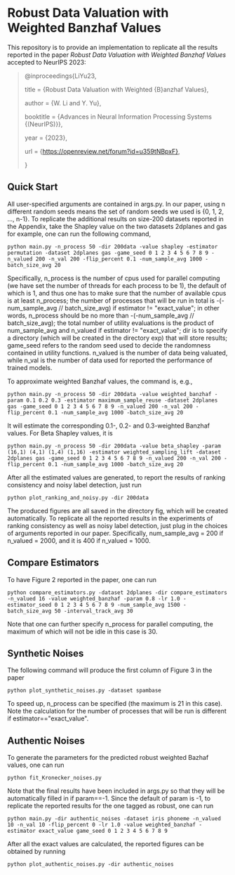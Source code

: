 # Robust Data Valuation with Weighted Banzhaf Values

This repository is to provide an implementation to replicate all the results reported in the paper *Robust Data Valuation with Weighted Banzhaf Values* accepted to NeurIPS 2023: 
> @inproceedings{LiYu23,
> 
>   title       = {Robust Data Valuation with Weighted {B}anzhaf Values},
> 
>   author      = {W. Li and Y. Yu},
> 
>   booktitle   = {Advances in Neural Information Processing Systems {(NeurIPS)}},
> 
>   year        = {2023},
> 
>   url         = {https://openreview.net/forum?id=u359tNBpxF},
> 
> }

## Quick Start
All user-specified arguments are contained in args.py. In our paper, using n different random seeds means the set of random seeds we used is {0, 1, 2, ..., n-1}. To replicate the additional results on size-200 datasets reported in the Appendix, take the Shapley value on the two datasets 2dplanes and gas for example, one can run the following command,

`
python main.py -n_process 50 -dir 200data -value shapley -estimator permutation -dataset 2dplanes gas -game_seed 0 1 2 3 4 5 6 7 8 9 -n_valued 200 -n_val 200 -flip_percent 0.1 -num_sample_avg 1000 -batch_size_avg 20
`

Specifically, n_process is the number of cpus used for parallel computing (we have set the number of threads for each process to be 1), the default of which is 1, and thus one has to make sure that the number of available cpus is at least n_process; the number of processes that will be run in total is -(-num_sample_avg // batch_size_avg) if estimator != "exact_value"; in other words, n_process should be no more than -(-num_sample_avg // batch_size_avg); 
the total number of utility evaluations is the product of num_sample_avg and n_valued if estimator != "exact_value";
dir is to specify a directory (which will be created in the directory exp) that will store results; game_seed refers to the random seed used to decide the randomness contained in utility functions. n_valued is the number of data being valuated, while n_val is the number of data used for reported the performance of trained models.

To approximate weighted Banzhaf values, the command is, e.g.,

`
python main.py -n_process 50 -dir 200data -value weighted_banzhaf -param 0.1 0.2 0.3 -estimator maximum_sample_reuse -dataset 2dplanes gas -game_seed 0 1 2 3 4 5 6 7 8 9 -n_valued 200 -n_val 200 -flip_percent 0.1 -num_sample_avg 1000 -batch_size_avg 20
`

It will estimate the corresponding 0.1-, 0.2- and 0.3-weighted Banzhaf values. For Beta Shapley values, it is 

`
python main.py -n_process 50 -dir 200data -value beta_shapley -param (16,1) (4,1) (1,4) (1,16) -estimator weighted_sampling_lift -dataset 2dplanes gas -game_seed 0 1 2 3 4 5 6 7 8 9 -n_valued 200 -n_val 200 -flip_percent 0.1 -num_sample_avg 1000 -batch_size_avg 20
`

After all the estimated values are generated, to report the results of ranking consistency and noisy label detection, just run

`
python plot_ranking_and_noisy.py -dir 200data
`

The produced figures are all saved in the directory fig, which will be created automatically.
To replicate all the reported results in the experiments of ranking consistency as well as noisy label detection, just plug in the choices of arguments reported in our paper. Specifically, num_sample_avg = 200 if n_valued = 2000, and it is 400 if n_valued = 1000.

## Compare Estimators
To have Figure 2 reported in the paper, one can run

`
python compare_estimators.py -dataset 2dplanes -dir compare_estimators -n_valued 16 -value weighted_banzhaf -param 0.8 -lr 1.0 -estimator_seed 0 1 2 3 4 5 6 7 8 9 -num_sample_avg 1500 -batch_size_avg 50 -interval_track_avg 30
`

Note that one can further specify n_process for parallel computing, the maximum of which will not be idle in this case is 30.

## Synthetic Noises
The following command will produce the first column of Figure 3 in the paper

`
python plot_synthetic_noises.py -dataset spambase
`

To speed up, n_process can be specified (the maximum is 21 in this case). Note the calculation for the number of processes that will be run is different if estimator=="exact_value".

## Authentic Noises
To generate the parameters for the predicted robust weighted Bazhaf values, one can run

`
python fit_Kronecker_noises.py 
`

Note that the final results have been included in args.py so that they will be automatically filled in if param==-1. Since the default of param is -1, to replicate the reported results for the one tagged as robust, one can run

`
python main.py -dir authentic_noises -dataset iris phoneme -n_valued 10 -n_val 10 -flip_percent 0 -lr 1.0 -value weighted_banzhaf -estimator exact_value game_seed 0 1 2 3 4 5 6 7 8 9
` 

After all the exact values are calculated, the reported figures can be obtained by running

`
python plot_authentic_noises.py -dir authentic_noises
` 


